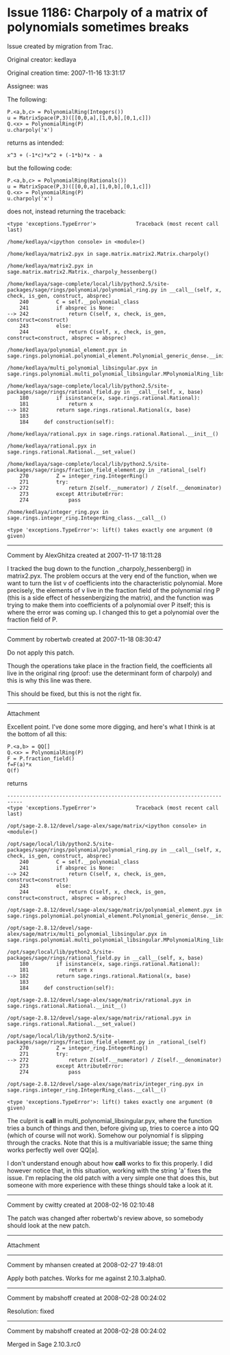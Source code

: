 # Issue 1186: Charpoly of a matrix of polynomials sometimes breaks

Issue created by migration from Trac.

Original creator: kedlaya

Original creation time: 2007-11-16 13:31:17

Assignee: was

The following:

```
P.<a,b,c> = PolynomialRing(Integers())
u = MatrixSpace(P,3)([[0,0,a],[1,0,b],[0,1,c]])
Q.<x> = PolynomialRing(P)
u.charpoly('x')
```

returns as intended:

```
x^3 + (-1*c)*x^2 + (-1*b)*x - a
```

but the following code:

```
P.<a,b,c> = PolynomialRing(Rationals())
u = MatrixSpace(P,3)([[0,0,a],[1,0,b],[0,1,c]])
Q.<x> = PolynomialRing(P)
u.charpoly('x')
```

does not, instead returning the traceback:

```
<type 'exceptions.TypeError'>             Traceback (most recent call last)

/home/kedlaya/<ipython console> in <module>()

/home/kedlaya/matrix2.pyx in sage.matrix.matrix2.Matrix.charpoly()

/home/kedlaya/matrix2.pyx in sage.matrix.matrix2.Matrix._charpoly_hessenberg()

/home/kedlaya/sage-complete/local/lib/python2.5/site-packages/sage/rings/polynomial/polynomial_ring.py in __call__(self, x, check, is_gen, construct, absprec)
    240         C = self.__polynomial_class
    241         if absprec is None:
--> 242             return C(self, x, check, is_gen, construct=construct)
    243         else:
    244             return C(self, x, check, is_gen, construct=construct, absprec = absprec)

/home/kedlaya/polynomial_element.pyx in sage.rings.polynomial.polynomial_element.Polynomial_generic_dense.__init__()

/home/kedlaya/multi_polynomial_libsingular.pyx in sage.rings.polynomial.multi_polynomial_libsingular.MPolynomialRing_libsingular.__call__()

/home/kedlaya/sage-complete/local/lib/python2.5/site-packages/sage/rings/rational_field.py in __call__(self, x, base)
    180         if isinstance(x, sage.rings.rational.Rational):
    181             return x
--> 182         return sage.rings.rational.Rational(x, base)
    183 
    184     def construction(self):

/home/kedlaya/rational.pyx in sage.rings.rational.Rational.__init__()

/home/kedlaya/rational.pyx in sage.rings.rational.Rational.__set_value()

/home/kedlaya/sage-complete/local/lib/python2.5/site-packages/sage/rings/fraction_field_element.py in _rational_(self)
    270         Z = integer_ring.IntegerRing()
    271         try:
--> 272             return Z(self.__numerator) / Z(self.__denominator)
    273         except AttributeError:
    274             pass

/home/kedlaya/integer_ring.pyx in sage.rings.integer_ring.IntegerRing_class.__call__()

<type 'exceptions.TypeError'>: lift() takes exactly one argument (0 given)
```




---

Comment by AlexGhitza created at 2007-11-17 18:11:28

I tracked the bug down to the function _charpoly_hessenberg() in matrix2.pyx.  The problem occurs at the very end of the function, when we want to turn the list v of coefficients into the characteristic polynomial.  More precisely, the elements of v live in the fraction field of the polynomial ring P (this is a side effect of hessenbergizing the matrix), and the function was trying to make them into coefficients of a polynomial over P itself; this is where the error was coming up.  I changed this to get a polynomial over the fraction field of P.


---

Comment by robertwb created at 2007-11-18 08:30:47

Do not apply this patch. 

Though the operations take place in the fraction field, the coefficients all live in the original ring (proof: use the determinant form of charpoly) and this is why this line was there. 

This should be fixed, but this is not the right fix.


---

Attachment

Excellent point.  I've done some more digging, and here's what I think is at the bottom of all this:


```
P.<a,b> = QQ[]
Q.<x> = PolynomialRing(P)
F = P.fraction_field()
f=F(a)*x
Q(f)
```


returns


```
---------------------------------------------------------------------------
<type 'exceptions.TypeError'>             Traceback (most recent call last)

/opt/sage-2.8.12/devel/sage-alex/sage/matrix/<ipython console> in <module>()

/opt/sage/local/lib/python2.5/site-packages/sage/rings/polynomial/polynomial_ring.py in __call__(self, x, check, is_gen, construct, absprec)
    240         C = self.__polynomial_class
    241         if absprec is None:
--> 242             return C(self, x, check, is_gen, construct=construct)
    243         else:
    244             return C(self, x, check, is_gen, construct=construct, absprec = absprec)

/opt/sage-2.8.12/devel/sage-alex/sage/matrix/polynomial_element.pyx in sage.rings.polynomial.polynomial_element.Polynomial_generic_dense.__init__()

/opt/sage-2.8.12/devel/sage-alex/sage/matrix/multi_polynomial_libsingular.pyx in sage.rings.polynomial.multi_polynomial_libsingular.MPolynomialRing_libsingular.__call__()

/opt/sage/local/lib/python2.5/site-packages/sage/rings/rational_field.py in __call__(self, x, base)
    180         if isinstance(x, sage.rings.rational.Rational):
    181             return x
--> 182         return sage.rings.rational.Rational(x, base)
    183         
    184     def construction(self):

/opt/sage-2.8.12/devel/sage-alex/sage/matrix/rational.pyx in sage.rings.rational.Rational.__init__()

/opt/sage-2.8.12/devel/sage-alex/sage/matrix/rational.pyx in sage.rings.rational.Rational.__set_value()

/opt/sage/local/lib/python2.5/site-packages/sage/rings/fraction_field_element.py in _rational_(self)
    270         Z = integer_ring.IntegerRing()
    271         try:
--> 272             return Z(self.__numerator) / Z(self.__denominator)
    273         except AttributeError:
    274             pass

/opt/sage-2.8.12/devel/sage-alex/sage/matrix/integer_ring.pyx in sage.rings.integer_ring.IntegerRing_class.__call__()

<type 'exceptions.TypeError'>: lift() takes exactly one argument (0 given)
```


The culprit is __call__ in multi_polynomial_libsingular.pyx, where the function tries a bunch of things and then, before giving up, tries to coerce a into QQ (which of course will not work).  Somehow our polynomial f is slipping through the cracks.  Note that this is a multivariable issue; the same thing works perfectly well over QQ[a].

I don't understand enough about how __call__ works to fix this properly.  I did however notice that, in this situation, working with the string 'a' fixes the issue.  I'm replacing the old patch with a very simple one that does this, but someone with more experience with these things should take a look at it.


---

Comment by cwitty created at 2008-02-16 02:10:48

The patch was changed after robertwb's review above, so somebody should look at the new patch.


---

Attachment


---

Comment by mhansen created at 2008-02-27 19:48:01

Apply both patches.  Works for me against 2.10.3.alpha0.


---

Comment by mabshoff created at 2008-02-28 00:24:02

Resolution: fixed


---

Comment by mabshoff created at 2008-02-28 00:24:02

Merged in Sage 2.10.3.rc0
